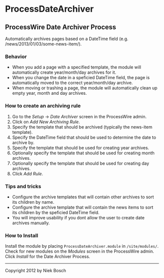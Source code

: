 # ProcessDateArchiver

## ProcessWire Date Archiver Process

Automatically archives pages based on a DateTime field (e.g. /news/2013/01/03/some-news-item/).

### Behavior

- When you add a page with a specified template, the module will automatically create year/month/day archives for it.
- When you change the date in a speficied DateTime field, the page is automatically moved to the correct year/month/day archive.
- When moving or trashing a page, the module will automatically clean up empty year, month and day archives.

### How to create an archiving rule

1. Go to the _Setup_ -> _Date Archiver_ screen in the ProcessWire admin.
2. Click on _Add New Archiving Rule_.
3. Specify the template that should be archived (typically the news-item template).
4. Specify the DateTime field that should be used to determine the date to archive by.
5. Specify the template that should be used for creating year archives.
6. Optionally specify the template that should be used for creating month archives.
7. Optionally specify the template that should be used for creating day archives.
8. Click _Add Rule_.

### Tips and tricks

- Configure the archive templates that will contain other archives to sort its children by name.
- Configure the archive template that will contain the news items to sort its children by the speficied DateTime field.
- You will improve usability if you dont allow the user to create date archives manually.

### How to Install

Install the module by placing `ProcessDateArchiver.module` in `/site/modules/`.
Check for new modules on the _Modules_ screen in the ProcessWire admin.
Click _Install_ for the Date Archiver Process.

---

Copyright 2012 by Niek Bosch